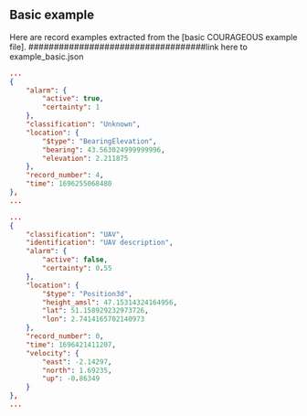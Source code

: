 ## Basic example


Here are record examples extracted from the [basic COURAGEOUS example file]. ###################################link here to example_basic.json

```json
...
{
    "alarm": {
        "active": true,
        "certainty": 1
    },
    "classification": "Unknown",
    "location": {
        "$type": "BearingElevation",
        "bearing": 43.563024999999996,
        "elevation": 2.211875
    },
    "record_number": 4,
    "time": 1696255068480
},
...
```

```json
...
{
    "classification": "UAV",
    "identification": "UAV description",
    "alarm": {
        "active": false,
        "certainty": 0.55
    },
    "location": {
        "$type": "Position3d",
        "height_amsl": 47.15314324164956,
        "lat": 51.158929232973726,
        "lon": 2.7414165702140973
    },
    "record_number": 0,
    "time": 1696421411207,
    "velocity": {
        "east": -2.14297,
        "north": 1.69235,
        "up": -0.86349
    }
},
...
```